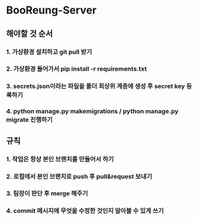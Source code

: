 # BooReung-Server

## 해야할 것 순서

### 1. 가상환경 설치하고 git pull 받기

### 2. 가상환경 들어가서 pip install -r requirements.txt

### 3. secrets.json이라는 파일을 폴더 최상위 계층에 생성 후 secret key 등록하기

### 4. python manage.py makemigrations / python manage.py migrate 진행하기

## 규칙

### 1. 작업은 항상 본인 브랜치를 만들어서 하기

### 2. 로컬에서 본인 브랜치로 push 후 pull&request 보내기

### 3. 팀장이 판단 후 merge 해주기

### 4. commit 메시지에 무엇을 수정한 것인지 알아볼 수 있게 쓰기
